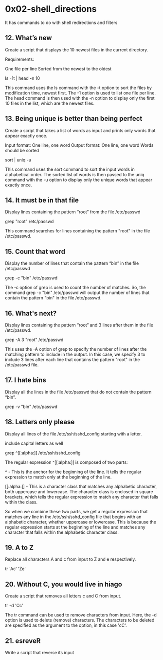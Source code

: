 # 0x02-shell_directions
It has commands to do with shell redirections and filters
## 12. What’s new
Create a script that displays the 10 newest files in the current directory.

Requirements:

One file per line
Sorted from the newest to the oldest

ls -1t | head -n 10

This command uses the ls command with the -t option to sort the files by modification time, newest first. The -1 option is used to list one file per line. The head command is then used with the -n option to display only the first 10 files in the list, which are the newest files.
## 13. Being unique is better than being perfect
Create a script that takes a list of words as input and prints only words that appear exactly once.

Input format: One line, one word
Output format: One line, one word
Words should be sorted

sort | uniq -u

This command uses the sort command to sort the input words in alphabetical order. The sorted list of words is then passed to the uniq command with the -u option to display only the unique words that appear exactly once.
## 14. It must be in that file
Display lines containing the pattern “root” from the file /etc/passwd

grep "root" /etc/passwd

This command searches for lines containing the pattern "root" in the file /etc/passwd.
## 15. Count that word
Display the number of lines that contain the pattern “bin” in the file /etc/passwd

grep -c "bin" /etc/passwd

The -c option of grep is used to count the number of matches. So, the command grep -c "bin" /etc/passwd will output the number of lines that contain the pattern "bin" in the file /etc/passwd.
## 16. What's next?
Display lines containing the pattern “root” and 3 lines after them in the file /etc/passwd.

grep -A 3 "root" /etc/passwd

This uses the -A option of grep to specify the number of lines after the matching pattern to include in the output. In this case, we specify 3 to include 3 lines after each line that contains the pattern "root" in the /etc/passwd file.
## 17. I hate bins
Display all the lines in the file /etc/passwd that do not contain the pattern “bin”.

grep -v "bin" /etc/passwd

## 18. Letters only please
Display all lines of the file /etc/ssh/sshd_config starting with a letter.

include capital letters as well

grep ^[[:alpha:]] /etc/ssh/sshd_config

The regular expression ^[[:alpha:]] is composed of two parts:

^ - This is the anchor for the beginning of the line. It tells the regular expression to match only at the beginning of the line.

[[:alpha:]] - This is a character class that matches any alphabetic character, both uppercase and lowercase. The character class is enclosed in square brackets, which tells the regular expression to match any character that falls within the class.

So when we combine these two parts, we get a regular expression that matches any line in the /etc/ssh/sshd_config file that begins with an alphabetic character, whether uppercase or lowercase. This is because the regular expression starts at the beginning of the line and matches any character that falls within the alphabetic character class.
## 19. A to Z
Replace all characters A and c from input to Z and e respectively.

tr 'Ac' 'Ze' 

## 20. Without C, you would live in hiago
Create a script that removes all letters c and C from input.

tr -d 'Cc'

The tr command can be used to remove characters from input.
Here, the -d option is used to delete (remove) characters. The characters to be deleted are specified as the argument to the option, in this case 'cC'.

## 21. esreveR
Write a script that reverse its input
